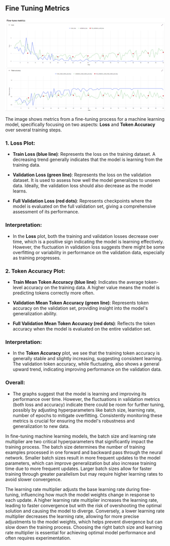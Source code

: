 ## Fine Tuning Metrics

![Fine-Tuning in Action](./images/fine-tuning-metrics_ai_studio.png)


The image shows metrics from a fine-tuning process for a machine learning model, specifically focusing on two aspects: **Loss** and **Token Accuracy** over several training steps.
### 1. Loss Plot:

- **Train Loss (blue line)**: Represents the loss on the training dataset. A decreasing trend generally indicates that the model is learning from the training data.

- **Validation Loss (green line)**: Represents the loss on the validation dataset. It is used to assess how well the model generalizes to unseen data. Ideally, the validation loss should also decrease as the model learns.

- **Full Validation Loss (red dots)**: Represents checkpoints where the model is evaluated on the full validation set, giving a comprehensive assessment of its performance.

### Interpretation:

- In the **Loss** plot, both the training and validation losses decrease over time, which is a positive sign indicating the model is learning effectively. However, the fluctuation in validation loss suggests there might be some overfitting or variability in performance on the validation data, especially as training progresses.

### 2. Token Accuracy Plot:

- **Train Mean Token Accuracy (blue line)**: Indicates the average token-level accuracy on the training data. A higher value means the model is predicting tokens correctly more often.

- **Validation Mean Token Accuracy (green line)**: Represents token accuracy on the validation set, providing insight into the model's generalization ability.

- **Full Validation Mean Token Accuracy (red dots)**: Reflects the token accuracy when the model is evaluated on the entire validation set.

### Interpretation:

- In the **Token Accuracy** plot, we see that the training token accuracy is generally stable and slightly increasing, suggesting consistent learning. The validation token accuracy, while fluctuating, also shows a general upward trend, indicating improving performance on the validation data.

### Overall:

- The graphs suggest that the model is learning and improving its performance over time. However, the fluctuations in validation metrics (both loss and accuracy) indicate there could be room for further tuning, possibly by adjusting hyperparameters like batch size, learning rate, number of epochs to mitigate overfitting. Consistently monitoring these metrics is crucial for ensuring the model's robustness and generalization to new data.

In fine-tuning machine learning models, the batch size and learning rate multiplier are two critical hyperparameters that significantly impact the training process. The batch size determines the number of training examples processed in one forward and backward pass through the neural network. Smaller batch sizes result in more frequent updates to the model parameters, which can improve generalization but also increase training time due to more frequent updates. Larger batch sizes allow for faster training through greater parallelism but may require higher learning rates to avoid slower convergence.

The learning rate multiplier adjusts the base learning rate during fine-tuning, influencing how much the model weights change in response to each update. A higher learning rate multiplier increases the learning rate, leading to faster convergence but with the risk of overshooting the optimal solution and causing the model to diverge. Conversely, a lower learning rate multiplier decreases the learning rate, allowing for more precise adjustments to the model weights, which helps prevent divergence but can slow down the training process. Choosing the right batch size and learning rate multiplier is essential for achieving optimal model performance and often requires experimentation.

